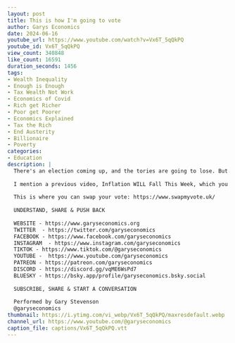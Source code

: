 ```yaml
---
layout: post
title: This is how I'm going to vote
author: Garys Economics
date: 2024-06-16
youtube_url: https://www.youtube.com/watch?v=Vx6T_5qQkPQ
youtube_id: Vx6T_5qQkPQ
view_count: 340848
like_count: 16591
duration_seconds: 1456
tags:
- Wealth Inequality
- Enough is Enough
- Tax Wealth Not Work
- Economics of Covid
- Rich get Richer
- Poor get Poorer
- Economics Explained
- Tax the Rich
- End Austerity
- Billionaire
- Poverty
categories:
- Education
description: |
  There's an election coming up, and the tories are going to lose. But don't get too excited, because I don't have much hope in Labour either. Here are my thoughts. 
  
  I mention a previous video, Inflation WILL Fall This Week, which you can watch here - https://www.youtube.com/watch?v=RD6J1e0zlS4&ab_channel=GarysEconomics
  
  This is where you can swap your vote: https://www.swapmyvote.uk/
  
  UNDERSTAND, SHARE & PUSH BACK
  
  WEBSITE - https://www.garyseconomics.org
  TWITTER  - https://twitter.com/garyseconomics
  FACEBOOK - https://www.facebook.com/garyseconomics
  INSTAGRAM  - https://www.instagram.com/garyseconomics
  TIKTOK - https://www.tiktok.com/@garyseconomics
  YOUTUBE -  https://www.youtube.com/garyseconomics
  PATREON - https://patreon.com/garyseconomics
  DISCORD - https://discord.gg/vqME6WsPd7
  BLUESKY - https://bsky.app/profile/garyseconomics.bsky.social
  
  SUBSCRIBE, SHARE & START A CONVERSATION
  
  Performed by Gary Stevenson
  @garyseconomics
thumbnail: https://i.ytimg.com/vi_webp/Vx6T_5qQkPQ/maxresdefault.webp
channel_url: https://www.youtube.com/@garyseconomics
caption_file: captions/Vx6T_5qQkPQ.vtt
---
```


